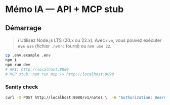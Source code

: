 # Mémo IA — API + MCP stub

## Démarrage

> ℹ️ Utilisez Node.js LTS (20.x ou 22.x). Avec `nvm`, vous pouvez exécuter `nvm use` (fichier `.nvmrc` fourni) ou `nvm use 22`.

```bash
cp .env.example .env
npm i
npm run dev
# API: http://localhost:8080
# MCP stub: npm run mcp -> http://localhost:9090
```

### Sanity check
```bash
curl -X POST http://localhost:8080/v1/notes \  -H "Authorization: Bearer $APP_BEARER_TOKEN" \  -H "X-ChatGPT-User: user_demo" \  -H 'Content-Type: application/json' \  -d '{"title":"Badge Parking","content":"Q-3 niveau -2","tags":["boulot","parking"],"remind_at":"2025-10-08T09:00:00Z"}'
```
